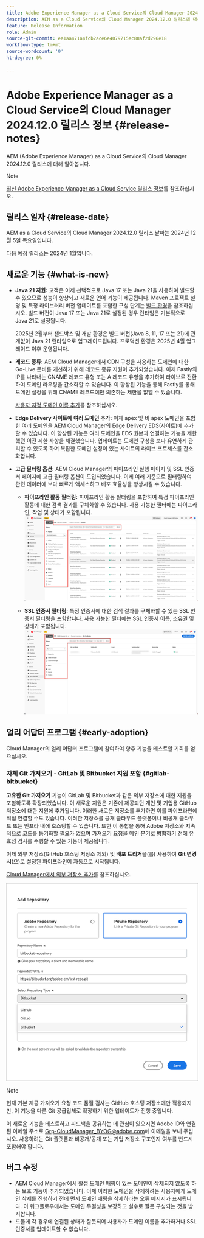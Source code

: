 ```yaml
---
title: Adobe Experience Manager as a Cloud Service의 Cloud Manager 2024.12.0 릴리스 정보
description: AEM as a Cloud Service의 Cloud Manager 2024.12.0 릴리스에 대해 알아봅니다.
feature: Release Information
role: Admin
source-git-commit: ea1aa471a4fcb2ace6e4079715ac88af2d296e18
workflow-type: tm+mt
source-wordcount: '0'
ht-degree: 0%

---
```


# Adobe Experience Manager as a Cloud Service의 Cloud Manager 2024.12.0 릴리스 정보 {#release-notes}

AEM (Adobe Experience Manager) as a Cloud Service의 Cloud Manager 2024.12.0 릴리스에 대해 알아봅니다.

>[!NOTE]
>
>[최신 Adobe Experience Manager as a Cloud Service 릴리스 정보](/help/release-notes/release-notes-cloud/release-notes-current.md)를 참조하십시오.

## 릴리스 일자 {#release-date}

AEM as a Cloud Service의 Cloud Manager 2024.12.0 릴리스 날짜는 2024년 12월 5일 목요일입니다.

다음 예정 릴리스는 2024년 1월입니다.

## 새로운 기능 {#what-is-new}

* **Java 21 지원:** 고객은 이제 선택적으로 Java 17 또는 Java 21을 사용하여 빌드할 수 있으므로 성능이 향상되고 새로운 언어 기능이 제공됩니다. Maven 프로젝트 설명 및 특정 라이브러리 버전 업데이트를 포함한 구성 단계는 [빌드 환경](/help/implementing/cloud-manager/getting-access-to-aem-in-cloud/build-environment-details.md)을 참조하십시오. 빌드 버전이 Java 17 또는 Java 21로 설정된 경우 런타임은 기본적으로 Java 21로 설정됩니다.

  2025년 2월부터 샌드박스 및 개발 환경은 빌드 버전(Java 8, 11, 17 또는 21)에 관계없이 Java 21 런타임으로 업그레이드됩니다. 프로덕션 환경은 2025년 4월 업그레이드 이후 운영됩니다.

* **레코드 종류:** AEM Cloud Manager에서 CDN 구성을 사용하는 도메인에 대한 Go-Live 준비를 개선하기 위해 레코드 종류 지원이 추가되었습니다. 이제 Fastly의 IP를 나타내는 CNAME 레코드 유형 또는 A 레코드 유형을 추가하여 라이브로 전환하여 도메인 라우팅을 간소화할 수 있습니다. 이 향상된 기능을 통해 Fastly를 통해 도메인 설정을 위해 CNAME 레코드에만 의존하는 제한을 없앨 수 있습니다.

  [사용자 지정 도메인 이름 추가](/help/implementing/cloud-manager/custom-domain-names/add-custom-domain-name.md)를 참조하십시오. <!-- CMGR-63076 -->

* **Edge Delivery 사이트에 여러 도메인 추가:** 이제 apex 및 비 apex 도메인을 포함한 여러 도메인을 AEM Cloud Manager의 Edge Delivery EDS(사이트)에 추가할 수 있습니다. 이 향상된 기능은 여러 도메인을 EDS 원본과 연결하는 기능을 제한했던 이전 제한 사항을 해결했습니다. 업데이트는 도메인 구성을 보다 유연하게 관리할 수 있도록 하며 복잡한 도메인 설정이 있는 사이트의 라이브 프로세스를 간소화합니다. <!-- CMGR-63007 -->

* **고급 필터링 옵션:** AEM Cloud Manager의 파이프라인 실행 페이지 및 SSL 인증서 페이지에 고급 필터링 옵션이 도입되었습니다. 이제 여러 기준으로 필터링하여 관련 데이터에 보다 빠르게 액세스하고 배포 효율성을 향상시킬 수 있습니다. <!-- CMGR-26263 -->

   * **파이프라인 활동 필터링:** 파이프라인 활동 필터링을 포함하여 특정 파이프라인 활동에 대한 검색 결과를 구체화할 수 있습니다. 사용 가능한 필터에는 파이프라인, 작업 및 상태가 포함됩니다.
     ![파이프라인 활동 필터링](/help/implementing/cloud-manager/assets/filters-pipeline.png)


   * **SSL 인증서 필터링:** 특정 인증서에 대한 검색 결과를 구체화할 수 있는 SSL 인증서 필터링을 포함합니다. 사용 가능한 필터에는 SSL 인증서 이름, 소유권 및 상태가 포함됩니다.
     ![SSL 인증서 필터링](/help/implementing/cloud-manager/assets/filters-ssl-certificates.png)

## 얼리 어답터 프로그램 {#early-adoption}

Cloud Manager의 얼리 어답터 프로그램에 참여하여 향후 기능을 테스트할 기회를 얻으십시오.

### 자체 Git 가져오기 - GitLab 및 Bitbucket 지원 포함 {#gitlab-bitbucket}

<!-- BOTH CS & AMS -->

**고유한 Git 가져오기** 기능이 GitLab 및 Bitbucket과 같은 외부 저장소에 대한 지원을 포함하도록 확장되었습니다. 이 새로운 지원은 기존에 제공되던 개인 및 기업용 GitHub 저장소에 대한 지원에 추가됩니다. 이러한 새로운 저장소를 추가하면 이를 파이프라인에 직접 연결할 수도 있습니다. 이러한 저장소를 공개 클라우드 플랫폼이나 비공개 클라우드 또는 인프라 내에 호스팅할 수 있습니다. 또한 이 통합을 통해 Adobe 저장소와 지속적으로 코드를 동기화할 필요가 없으며 가져오기 요청을 메인 분기로 병합하기 전에 유효성 검사를 수행할 수 있는 기능이 제공됩니다.

이제 외부 저장소(GitHub 호스팅 저장소 제외) 및 **배포 트리거**&#x200B;을(를) 사용하여 **Git 변경 시**(으)로 설정된 파이프라인이 자동으로 시작됩니다.

[Cloud Manager에서 외부 저장소 추가](/help/implementing/cloud-manager/managing-code/external-repositories.md)를 참조하십시오.

![저장소 추가 대화 상자](/help/implementing/cloud-manager/release-notes/assets/repositories-add-release-notes.png)

>[!NOTE]
>
>현재 기본 제공 가져오기 요청 코드 품질 검사는 GitHub 호스팅 저장소에만 적용되지만, 이 기능을 다른 Git 공급업체로 확장하기 위한 업데이트가 진행 중입니다.

이 새로운 기능을 테스트하고 피드백을 공유하는 데 관심이 있으시면 Adobe ID와 연결된 이메일 주소로 [Grp-CloudManager_BYOG@adobe.com](mailto:Grp-CloudManager_BYOG@adobe.com)에 이메일을 보내 주십시오. 사용하려는 Git 플랫폼과 비공개/공개 또는 기업 저장소 구조인지 여부를 반드시 포함해야 합니다.

## 버그 수정

* AEM Cloud Manager에서 활성 도메인 매핑이 있는 도메인이 삭제되지 않도록 하는 보호 기능이 추가되었습니다. 이제 이러한 도메인을 삭제하려는 사용자에게 도메인 삭제를 진행하기 전에 먼저 도메인 매핑을 삭제하라는 오류 메시지가 표시됩니다. 이 워크플로우에서는 도메인 무결성을 보장하고 실수로 잘못 구성되는 것을 방지합니다. <!-- CMGR-63033 -->
* 드물게 각 경우에 연결된 상태가 잘못되어 사용자가 도메인 이름을 추가하거나 SSL 인증서를 업데이트할 수 없습니다. <!-- CMGR-62816 -->


<!-- ## Known issues {#known-issues} -->